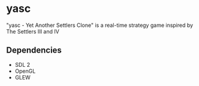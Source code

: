 yasc
====

"yasc - Yet Another Settlers Clone" is a real-time strategy game inspired by
The Settlers III and IV

Dependencies
------------

* SDL 2
* OpenGL
* GLEW
